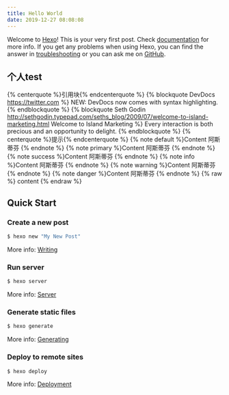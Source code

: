 ```yaml
---
title: Hello World
date: 2019-12-27 08:08:08
---
```

Welcome to [Hexo](https://hexo.io/)! This is your very first post. Check [documentation](https://hexo.io/docs/) for more info. If you get any problems when using Hexo, you can find the answer in [troubleshooting](https://hexo.io/docs/troubleshooting.html) or you can ask me on [GitHub](https://github.com/hexojs/hexo/issues).

<!--more-->
## 个人test
{% centerquote %}引用块{% endcenterquote %}
{% blockquote DevDocs https://twitter.com %}
NEW: DevDocs now comes with syntax highlighting. 
{% endblockquote %}
{% blockquote Seth Godin http://sethgodin.typepad.com/seths_blog/2009/07/welcome-to-island-marketing.html Welcome to Island Marketing %}
Every interaction is both precious and an opportunity to delight.
{% endblockquote %}
{% centerquote %}提示{% endcenterquote %}
{% note default %}Content  阿斯蒂芬  {% endnote %}
{% note primary %}Content  阿斯蒂芬  {% endnote %}
{% note success %}Content  阿斯蒂芬  {% endnote %}
{% note info %}Content  阿斯蒂芬  {% endnote %}
{% note warning %}Content  阿斯蒂芬  {% endnote %}
{% note danger %}Content  阿斯蒂芬  {% endnote %}
{% raw %}
content
{% endraw %}



## Quick Start

### Create a new post


``` bash
$ hexo new "My New Post"
```

More info: [Writing](https://hexo.io/docs/writing.html)

### Run server

``` bash
$ hexo server
```

More info: [Server](https://hexo.io/docs/server.html)

### Generate static files

``` bash
$ hexo generate
```

More info: [Generating](https://hexo.io/docs/generating.html)

### Deploy to remote sites

``` bash
$ hexo deploy
```

More info: [Deployment](https://hexo.io/docs/one-command-deployment.html)
